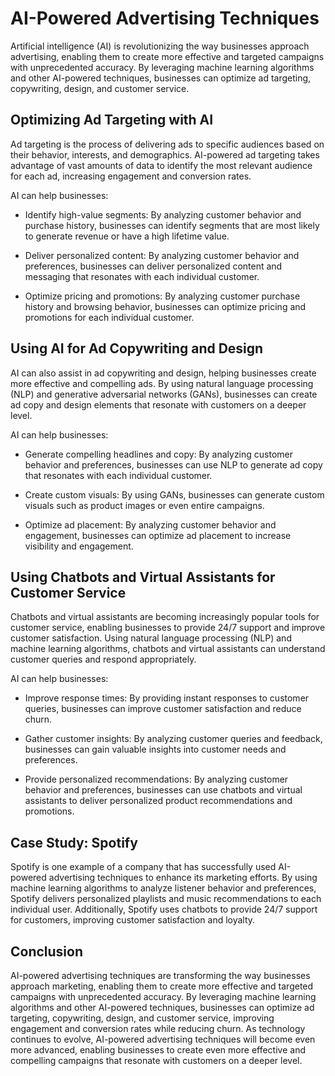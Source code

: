 AI-Powered Advertising Techniques
=================================

Artificial intelligence (AI) is revolutionizing the way businesses approach advertising, enabling them to create more effective and targeted campaigns with unprecedented accuracy. By leveraging machine learning algorithms and other AI-powered techniques, businesses can optimize ad targeting, copywriting, design, and customer service.

Optimizing Ad Targeting with AI
-------------------------------

Ad targeting is the process of delivering ads to specific audiences based on their behavior, interests, and demographics. AI-powered ad targeting takes advantage of vast amounts of data to identify the most relevant audience for each ad, increasing engagement and conversion rates.

AI can help businesses:

* Identify high-value segments: By analyzing customer behavior and purchase history, businesses can identify segments that are most likely to generate revenue or have a high lifetime value.

* Deliver personalized content: By analyzing customer behavior and preferences, businesses can deliver personalized content and messaging that resonates with each individual customer.

* Optimize pricing and promotions: By analyzing customer purchase history and browsing behavior, businesses can optimize pricing and promotions for each individual customer.

Using AI for Ad Copywriting and Design
--------------------------------------

AI can also assist in ad copywriting and design, helping businesses create more effective and compelling ads. By using natural language processing (NLP) and generative adversarial networks (GANs), businesses can create ad copy and design elements that resonate with customers on a deeper level.

AI can help businesses:

* Generate compelling headlines and copy: By analyzing customer behavior and preferences, businesses can use NLP to generate ad copy that resonates with each individual customer.

* Create custom visuals: By using GANs, businesses can generate custom visuals such as product images or even entire campaigns.

* Optimize ad placement: By analyzing customer behavior and engagement, businesses can optimize ad placement to increase visibility and engagement.

Using Chatbots and Virtual Assistants for Customer Service
----------------------------------------------------------

Chatbots and virtual assistants are becoming increasingly popular tools for customer service, enabling businesses to provide 24/7 support and improve customer satisfaction. Using natural language processing (NLP) and machine learning algorithms, chatbots and virtual assistants can understand customer queries and respond appropriately.

AI can help businesses:

* Improve response times: By providing instant responses to customer queries, businesses can improve customer satisfaction and reduce churn.

* Gather customer insights: By analyzing customer queries and feedback, businesses can gain valuable insights into customer needs and preferences.

* Provide personalized recommendations: By analyzing customer behavior and preferences, businesses can use chatbots and virtual assistants to deliver personalized product recommendations and promotions.

Case Study: Spotify
-------------------

Spotify is one example of a company that has successfully used AI-powered advertising techniques to enhance its marketing efforts. By using machine learning algorithms to analyze listener behavior and preferences, Spotify delivers personalized playlists and music recommendations to each individual user. Additionally, Spotify uses chatbots to provide 24/7 support for customers, improving customer satisfaction and loyalty.

Conclusion
----------

AI-powered advertising techniques are transforming the way businesses approach marketing, enabling them to create more effective and targeted campaigns with unprecedented accuracy. By leveraging machine learning algorithms and other AI-powered techniques, businesses can optimize ad targeting, copywriting, design, and customer service, improving engagement and conversion rates while reducing churn. As technology continues to evolve, AI-powered advertising techniques will become even more advanced, enabling businesses to create even more effective and compelling campaigns that resonate with customers on a deeper level.
